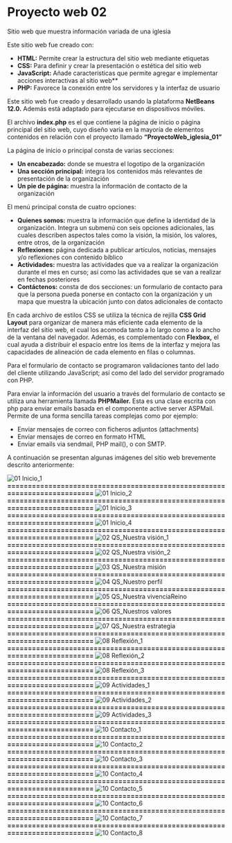 # Proyecto web 02
Sitio web que muestra información variada de una iglesia

Este sitio web fue creado con:
- **HTML:**	Permite crear la estructura del sitio web mediante etiquetas
- **CSS:**	Para definir y crear la presentación o estética del sitio web
- **JavaScript:**	Añade características que permite agregar e implementar acciones interactivas al sitio web**
- **PHP:**	Favorece la conexión entre los servidores y la interfaz de usuario

Este sitio web fue creado y desarrollado usando la plataforma **NetBeans 12.0.** Además está adaptado para ejecutarse en dispositivos móviles.

El archivo **index.php** es el que contiene la página de inicio o página principal del sitio web, cuyo diseño varía en la mayoría de elementos contenidos en relación con el proyecto llamado **“ProyectoWeb_iglesia_01”**

La página de inicio o principal consta de varias secciones: 
- **Un encabezado:**	donde se muestra el logotipo de la organización
- **Una sección principal:**	integra los contenidos más relevantes de presentación de la organización 
- **Un pie de página:** 	muestra la información de contacto de la organización

El menú principal consta de cuatro opciones: 
- **Quienes somos:**	muestra la información que define la identidad de la organización. Integra un submenú con seis opciones adicionales, las cuales describen aspectos tales como la visión, la misión, los valores, entre otros, de la organización
- **Reflexiones:**	página dedicada a publicar artículos, noticias, mensajes y/o reflexiones con contenido bíblico
- **Actividades:**	muestra las actividades que va a realizar la organización durante el mes en curso; así como las actividades que se van a realizar en fechas posteriores 
- **Contáctenos:**	consta de dos secciones: un formulario de contacto para que la persona pueda ponerse en contacto con la organización y un mapa que muestra la ubicación junto con datos adicionales de contacto

En cada archivo de estilos CSS se utiliza la técnica de rejilla **CSS Grid Layout** para organizar de manera más eficiente cada elemento de la interfaz del sitio web, el cual los acomoda tanto a lo largo como a lo ancho de la ventana del navegador. Además, es complementado con **Flexbox,** el cual ayuda a distribuir el espacio entre los ítems de la interfaz y mejora las capacidades de alineación de cada elemento en filas o columnas.

Para el formulario de contacto se programaron validaciones tanto del lado del cliente utilizando JavaScript; así como del lado del servidor programado con PHP.

Para enviar la información del usuario a través del formulario de contacto se utiliza una herramienta  llamada **PHPMailer.** Esta es una clase escrita con php para enviar emails basada en el componente active server ASPMail. Permite de una forma sencilla tareas complejas como por ejemplo:
- Enviar mensajes de correo con ficheros adjuntos (attachments) 
- Enviar mensajes de correo en formato HTML 
- Enviar emails via sendmail, PHP mail(), o con SMTP.

A continuación se presentan algunas imágenes del sitio web brevemente descrito anteriormente:

![01  Inicio_1](https://github.com/misproyectosweb/proyecto-web-02/assets/98922137/a841571b-e332-4bf1-806a-4b4e31a61a84)
**==========================================================================**
![01  Inicio_2](https://github.com/misproyectosweb/proyecto-web-02/assets/98922137/8ea63202-6f74-4e73-a461-98a82670a04f)
**==========================================================================**
![01  Inicio_3](https://github.com/misproyectosweb/proyecto-web-02/assets/98922137/0c2c5490-4071-418c-8a48-70cf02873707)
**==========================================================================**
![01  Inicio_4](https://github.com/misproyectosweb/proyecto-web-02/assets/98922137/647216d9-6c9a-4499-9bef-7d98d9614546)
**==========================================================================**
![02  QS_Nuestra visión_1](https://github.com/misproyectosweb/proyecto-web-02/assets/98922137/6469c2fd-a4fa-4ea1-8173-18e834a9c441)
**==========================================================================**
![02  QS_Nuestra visión_2](https://github.com/misproyectosweb/proyecto-web-02/assets/98922137/6e49613e-9a90-4317-be20-ea967c05a8b6)
**==========================================================================**
![03  QS_Nuestra misión](https://github.com/misproyectosweb/proyecto-web-02/assets/98922137/4589e523-d857-4ae9-9d29-0888c0b27378)
**==========================================================================**
![04  QS_Nuestro perfil](https://github.com/misproyectosweb/proyecto-web-02/assets/98922137/c5264cf2-775a-4d9e-b529-5f5c1c4f5b57)
**==========================================================================**
![05  QS_Nuestra vivenciaReino](https://github.com/misproyectosweb/proyecto-web-02/assets/98922137/3b11b932-0fa6-4c6b-9570-3818cb7b8f6b)
**==========================================================================**
![06  QS_Nuestros valores](https://github.com/misproyectosweb/proyecto-web-02/assets/98922137/72bc1def-ce7f-41a2-b79b-015d2d5af2ed)
**==========================================================================**
![07  QS_Nuestra estrategia](https://github.com/misproyectosweb/proyecto-web-02/assets/98922137/282a1366-ec80-426e-81b3-6b324c9c3f46)
**==========================================================================**
![08  Reflexión_1](https://github.com/misproyectosweb/proyecto-web-02/assets/98922137/68a6a5c0-ba99-445c-bd77-7a4a63e0ec85)
**==========================================================================**
![08  Reflexión_2](https://github.com/misproyectosweb/proyecto-web-02/assets/98922137/1a5f3cef-1a1b-4b63-9157-cd46610ae1fe)
**==========================================================================**
![08  Reflexión_3](https://github.com/misproyectosweb/proyecto-web-02/assets/98922137/5afdc973-ff51-4b8d-89f3-b9c9f9b7a4ac)
**==========================================================================**
![09  Actividades_1](https://github.com/misproyectosweb/proyecto-web-02/assets/98922137/57cc3839-8954-48a3-8672-7fd851765bed)
**==========================================================================**
![09  Actividades_2](https://github.com/misproyectosweb/proyecto-web-02/assets/98922137/5f04af51-d187-4bef-9131-27e40bc71b95)
**==========================================================================**
![09  Actividades_3](https://github.com/misproyectosweb/proyecto-web-02/assets/98922137/97184d5b-ed26-4a59-988b-f3e9123d87b5)
**==========================================================================**
![10  Contacto_1](https://github.com/misproyectosweb/proyecto-web-02/assets/98922137/d28b75d9-0ec0-47cf-8cd8-3db01f313ae7)
**==========================================================================**
![10  Contacto_2](https://github.com/misproyectosweb/proyecto-web-02/assets/98922137/bbb02474-ae94-4370-bcf2-2b4cf3db6a84)
**==========================================================================**
![10  Contacto_3](https://github.com/misproyectosweb/proyecto-web-02/assets/98922137/73d8a8cd-1ee4-4e73-b3a3-b03eafb170b5)
**==========================================================================**
![10  Contacto_4](https://github.com/misproyectosweb/proyecto-web-02/assets/98922137/dc19561e-3cc1-4fa8-a587-8b546ebcd5b7)
**==========================================================================**
![10  Contacto_5](https://github.com/misproyectosweb/proyecto-web-02/assets/98922137/4372e520-e57f-4e0e-8fe7-d93a22dea092)
**==========================================================================**
![10  Contacto_6](https://github.com/misproyectosweb/proyecto-web-02/assets/98922137/fc7e9a09-971d-48ed-aca8-6d73b64c2a81)
**==========================================================================**
![10  Contacto_7](https://github.com/misproyectosweb/proyecto-web-02/assets/98922137/a1064966-a9c8-42fb-8c8b-0ef8e82ff905)
**==========================================================================**
![10  Contacto_8](https://github.com/misproyectosweb/proyecto-web-02/assets/98922137/93e49c2d-8d13-4450-92b4-392d44cf1bf7)

